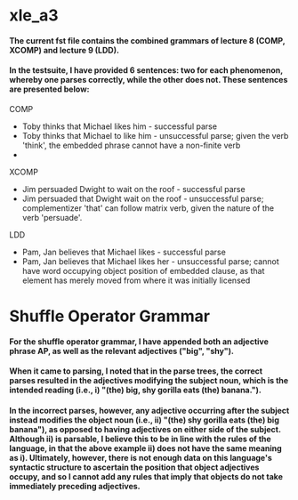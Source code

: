 # xle_a3

#### The current fst file contains the combined grammars of lecture 8 (COMP, XCOMP) and lecture 9 (LDD).
#### In the testsuite, I have provided 6 sentences: two for each phenomenon, whereby one parses correctly, while the other does not. These sentences are presented below:

COMP
* Toby thinks that Michael likes him - successful parse
* Toby thinks that Michael to like him - unsuccessful parse; given the verb 'think', the embedded phrase cannot have a non-finite verb
* 
XCOMP
* Jim persuaded Dwight to wait on the roof - successful parse
* Jim persuaded that Dwight wait on the roof - unsuccessful parse; complementizer 'that' can follow matrix verb, given the nature of the verb 'persuade'.

LDD
* Pam, Jan believes that Michael likes - successful parse
* Pam, Jan believes that Michael likes her - unsuccessful parse; cannot have word occupying object position of embedded clause, as that element has merely moved from where it was initially licensed


# Shuffle Operator Grammar
#### For the shuffle operator grammar, I have appended both an adjective phrase AP, as well as the relevant adjectives ("big", "shy"). 
#### When it came to parsing, I noted that in the parse trees, the correct parses resulted in the adjectives modifying the subject noun, which is the intended reading (i.e., i) "(the) big, shy gorilla eats (the) banana.").
#### In the incorrect parses, however, any adjective occurring after the subject instead modifies the object noun (i.e., ii) "(the) shy gorilla eats (the) big banana"), as opposed to having adjectives on either side of the subject. Although ii) is parsable, I believe this to be in line with the rules of the language, in that the above example ii) does not have the same meaning as i). Ultimately, however, there is not enough data on this language's syntactic structure to ascertain the position that object adjectives occupy, and so I cannot add any rules that imply that objects do not take immediately preceding adjectives.
